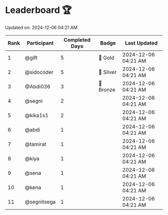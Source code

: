 # Leaderboard 🏆

Updated on: 2024-12-06 04:21 AM

| Rank | Participant       | Completed Days | Badge      | Last Updated         |
|------|-------------------|----------------|------------|----------------------|
| 1    | @gift             | 5              | 🏅 Gold     | 2024-12-06 04:21 AM |
| 2    | @sidocoder        | 5              | 🥈 Silver   | 2024-12-06 04:21 AM |
| 3    | @Abdi036          | 3              | 🥉 Bronze   | 2024-12-06 04:21 AM |
| 4    | @segni            | 2              |            | 2024-12-06 04:21 AM |
| 5    | @kika1s1          | 2              |            | 2024-12-06 04:21 AM |
| 6    | @abdi             | 1              |            | 2024-12-06 04:21 AM |
| 7    | @tamirat          | 1              |            | 2024-12-06 04:21 AM |
| 8    | @kiya             | 1              |            | 2024-12-06 04:21 AM |
| 9    | @sena             | 1              |            | 2024-12-06 04:21 AM |
| 10   | @kena             | 1              |            | 2024-12-06 04:21 AM |
| 11   | @segnitsega       | 1              |            | 2024-12-06 04:21 AM |
